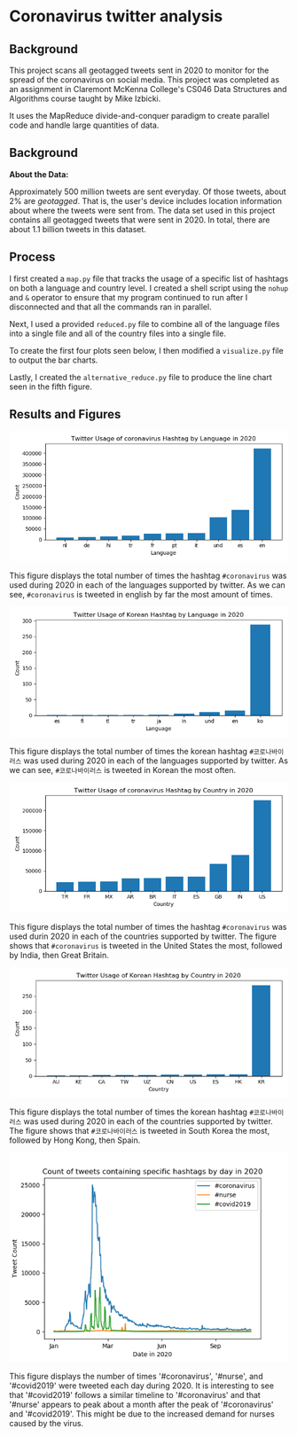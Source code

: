 # Coronavirus twitter analysis

## Background
This project scans all geotagged tweets sent in 2020 to monitor for the spread of the coronavirus on social media. This project was completed as an assignment in Claremont McKenna College's CS046 Data Structures and Algorithms course taught by Mike Izbicki. 

It uses the MapReduce divide-and-conquer paradigm to create parallel code and handle large quantities of data.

## Background

**About the Data:**

Approximately 500 million tweets are sent everyday.
Of those tweets, about 2% are *geotagged*.
That is, the user's device includes location information about where the tweets were sent from.
The data set used in this project contains all geotagged tweets that were sent in 2020.
In total, there are about 1.1 billion tweets in this dataset.

## Process

I first created a `map.py` file that tracks the usage of a specific list of hashtags on both a language and country level. I created a shell script using the `nohup` and `&` operator to ensure that my program continued to run after I disconnected and that all the commands ran in parallel.

Next, I used a provided `reduced.py` file to combine all of the language files into a single file and all of the country files into a single file.

To create the first four plots seen below, I then modified a `visualize.py` file to output the bar charts.

Lastly, I created the `alternative_reduce.py` file to produce the line chart seen in the fifth figure.
 
## Results and Figures

![Coronavirus Hashtag Usage by Language](lang_coronavirus_barchart.png)

This figure displays the total number of times the hashtag `#coronavirus` was used during 2020 in each of the languages supported by twitter. As we can see, `#coronavirus` is tweeted in english by far the most amount of times.

![코로나바이러스 Hashtag Usage by Language](lang_korean_barchart.png)

This figure displays the total number of times the korean hashtag `#코로나바이러스` was used during 2020 in each of the languages supported by twitter. As we can see, `#코로나바이러스` is tweeted in Korean the most often.

![Coronavirus Hashtag Usage by Country](country_coronavirus_barchart.png)

This figure displays the total number of times the hashtag `#coronavirus` was used durin 2020 in each of the countries supported by twitter. The figure shows that `#coronavirus` is tweeted in the United States the most, followed by India, then Great Britain.

![코로나바이러스 Hashtag Usage by Country](country_korean_barchart.png)

This figure displays the total number of times the korean hashtag `#코로나바이러스` was used during 2020 in each of the countries supported by twitter. The figure shows that `#코로나바이러스` is tweeted in South Korea the most, followed by Hong Kong, then Spain.

![coronavirus, nurse, and covid2019 Hastag Usage Level During 2020](Alternative_reduce_plot.png)

This figure displays the number of times '#coronavirus', '#nurse', and '#covid2019' were tweeted each day during 2020. It is interesting to see that '#covid2019' follows a similar timeline to '#coronavirus' and that '#nurse' appears to peak about a month after the peak of '#coronavirus' and '#covid2019'. This might be due to the increased demand for nurses caused by the virus.
